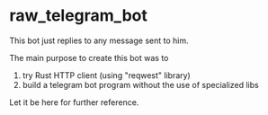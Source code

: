# raw_telegram_bot
This bot just replies to any message sent to him. 

The main purpose to create this bot was to
1) try Rust HTTP client (using "reqwest" library)
2) build a telegram bot program without the use of specialized libs

Let it be here for further reference.
